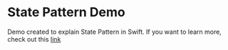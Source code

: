 # State Pattern Demo
Demo created to explain State Pattern in Swift. If you want to learn more, check out this [link](https://swiftandtips.com/state-pattern-in-swift-going-beyond-conditionals)
